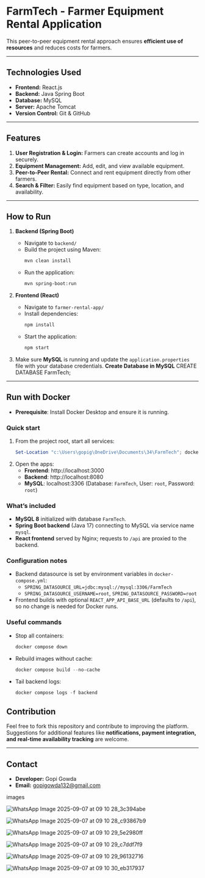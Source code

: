 # FarmTech - Farmer Equipment Rental Application
This peer-to-peer equipment rental approach ensures **efficient use of resources** and reduces costs for farmers.

---

## Technologies Used
- **Frontend:** React.js
- **Backend:** Java Spring Boot
- **Database:** MySQL
- **Server:** Apache Tomcat
- **Version Control:** Git & GitHub

---

## Features
1. **User Registration & Login:** Farmers can create accounts and log in securely.
2. **Equipment Management:** Add, edit, and view available equipment.
3. **Peer-to-Peer Rental:** Connect and rent equipment directly from other farmers.
4. **Search & Filter:** Easily find equipment based on type, location, and availability.

---

## How to Run
1. **Backend (Spring Boot)**
   - Navigate to `backend/`
   - Build the project using Maven:
     ```bash
     mvn clean install
     ```
   - Run the application:
     ```bash
     mvn spring-boot:run
     ```

2. **Frontend (React)**
   - Navigate to `farmer-rental-app/`
   - Install dependencies:
     ```bash
     npm install
     ```
   - Start the application:
     ```bash
     npm start
     ```

3. Make sure **MySQL** is running and update the `application.properties` file with your database credentials.
**Create Database in MySQL**
CREATE DATABASE FarmTech;
---

## Run with Docker

- **Prerequisite**: Install Docker Desktop and ensure it is running.

### Quick start
1. From the project root, start all services:
   ```powershell
   Set-Location "c:\Users\gopig\OneDrive\Documents\34\FarmTech"; docker compose up --build
   ```
2. Open the apps:
   - **Frontend**: http://localhost:3000
   - **Backend**: http://localhost:8080
   - **MySQL**: localhost:3306 (Database: `FarmTech`, User: `root`, Password: `root`)

### What’s included
- **MySQL 8** initialized with database `FarmTech`.
- **Spring Boot backend** (Java 17) connecting to MySQL via service name `mysql`.
- **React frontend** served by Nginx; requests to `/api` are proxied to the backend.

### Configuration notes
- Backend datasource is set by environment variables in `docker-compose.yml`:
  - `SPRING_DATASOURCE_URL=jdbc:mysql://mysql:3306/FarmTech`
  - `SPRING_DATASOURCE_USERNAME=root`, `SPRING_DATASOURCE_PASSWORD=root`
- Frontend builds with optional `REACT_APP_API_BASE_URL` (defaults to `/api`), so no change is needed for Docker runs.

### Useful commands
- Stop all containers:
  ```powershell
  docker compose down
  ```
- Rebuild images without cache:
  ```powershell
  docker compose build --no-cache
  ```
- Tail backend logs:
  ```powershell
  docker compose logs -f backend
  ```

## Contribution
Feel free to fork this repository and contribute to improving the platform. Suggestions for additional features like **notifications, payment integration, and real-time availability tracking** are welcome.

---

## Contact
- **Developer:** Gopi Gowda  
- **Email:** gopigowda132@gmail.com







images


![WhatsApp Image 2025-09-07 at 09 10 28_3c394abe](https://github.com/user-attachments/assets/c4faa31a-fb19-4a01-bc9e-d64291d1cd0b)



![WhatsApp Image 2025-09-07 at 09 10 28_c93867b9](https://github.com/user-attachments/assets/4d12f6cc-04be-4647-bf7b-7b021be25acf)




![WhatsApp Image 2025-09-07 at 09 10 29_5e2980ff](https://github.com/user-attachments/assets/806a1377-2c2d-409f-9e5d-b2e2f4a27146)


![WhatsApp Image 2025-09-07 at 09 10 29_c7ddf7f9](https://github.com/user-attachments/assets/1ed4433a-e865-4a68-9a18-eea1a4d9462a)





![WhatsApp Image 2025-09-07 at 09 10 29_96132716](https://github.com/user-attachments/assets/0fc6c00c-162d-4931-bdac-2aa869d1809e)





![WhatsApp Image 2025-09-07 at 09 10 30_eb317937](https://github.com/user-attachments/assets/f172aff5-edce-4208-aba1-bf4273ab7fac)
